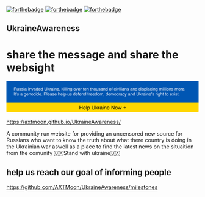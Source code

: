 [![forthebadge](https://forthebadge.com/images/badges/built-with-love.svg)](https://forthebadge.com)
[![forthebadge](https://forthebadge.com/images/badges/uses-html.svg)](https://forthebadge.com)
[![forthebadge](https://forthebadge.com/images/badges/open-source.svg)](https://forthebadge.com)

## UkraineAwareness
# share the message and share the websight
[![SWUbanner](https://raw.githubusercontent.com/vshymanskyy/StandWithUkraine/main/banner2.svg)](https://axtmoon.github.io/UkraineAwareness/)

https://axtmoon.github.io/UkraineAwareness/

A community run website for providing an uncensored new source for Russians who want to know the truth about what there country is doing in the Ukrainian war aswell as a place to find the latest news on the situaition from the comunity 🇺🇦Stand with ukraine🇺🇦

## help us reach our goal of informing people
https://github.com/AXTMoon/UkraineAwareness/milestones
